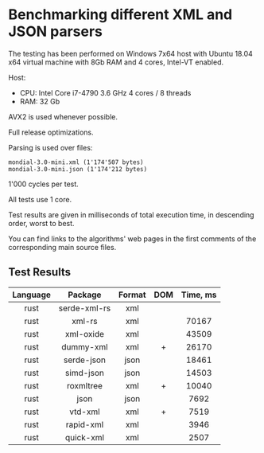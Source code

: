 # Benchmarking different XML and JSON parsers

The testing has been performed on Windows 7x64 host with Ubuntu 18.04 x64 virtual machine with 8Gb RAM and 4 cores, Intel-VT enabled.

Host:
- CPU: Intel Core i7-4790 3.6 GHz 4 cores / 8 threads
- RAM: 32 Gb

AVX2 is used whenever possible.

Full release optimizations.

Parsing is used over files:

```
mondial-3.0-mini.xml (1'174'507 bytes)
mondial-3.0-mini.json (1'174'212 bytes)
```

1'000 cycles per test.

All tests use 1 core.

Test results are given in milliseconds of total execution time, in descending order, worst to best.

You can find links to the algorithms' web pages in the first comments of the corresponding main source files.

## Test Results

| Language | Package  | Format | DOM | Time, ms  |
|:-------:|:---------:|:---------:|:---------:|:---------:|
|  rust  | serde-xml-rs  | xml |  |  |
|  rust  | xml-rs  | xml |  | 70167 |
|  rust  | xml-oxide  | xml |  | 43509 |
|  rust  | dummy-xml  | xml | + | 26170 |
|  rust  | serde-json  | json |  | 18461 |
|  rust  | simd-json  | json |  | 14503 |
|  rust  | roxmltree  | xml | + | 10040 |
|  rust  | json  | json |  | 7692 |
|  rust  | vtd-xml  | xml | + | 7519 |
|  rust  | rapid-xml  | xml |  | 3946 |
|  rust  | quick-xml  | xml |  | 2507 |
